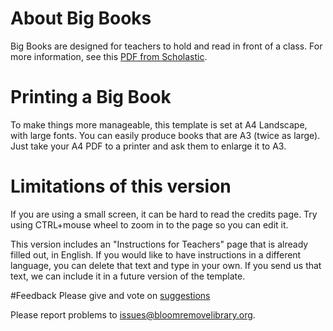 # About Big Books
Big Books are designed for teachers to hold and read in front of a class. For more information, see this [PDF from Scholastic](http://www.scholastic.ca/bigbooks/AGuidetoUsingBigBooksintheClassroom.pdf).
# Printing a Big Book
To make things more manageable, this template is set at A4 Landscape, with large fonts.
You can easily produce books that are A3 (twice as large).
Just take your A4 PDF to a printer and ask them to enlarge it to A3.
# Limitations of this version
If you are using a small screen, it can be hard to read the credits page. Try using CTRL+mouse wheel to zoom in to the page so you can edit it.

This version includes an "Instructions for Teachers" page that is already filled out, in English.
If you would like to have instructions in a different language, you can delete that text and type in your own.
If you send us that text, we can include it in a future version of the template.

#Feedback
Please give and vote on [suggestions](http://dev.bloomlibrary.org/#/suggestions)

Please report problems to [issues@bloomremovelibrary.org](mailto:issues@bloomremovelibrary.org?subject=Big&nbsp;Book&nbsp;Problem).